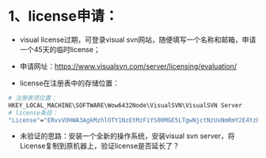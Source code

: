 # 1、license申请：

- visual license过期，可登录visual svn网站，随便填写一个名称和邮箱，申请一个45天的临时license；
- 申请网址：https://www.visualsvn.com/server/licensing/evaluation/

- license在注册表中的存储位置：

```bash
# 注册表项位置：
HKEY_LOCAL_MACHINE\SOFTWARE\Wow6432Node\VisualSVN\VisualSVN Server
# license条目：
"License"="ERvvVOHWA3AgkMzhlOTY1NzEtMzFiYS00MGE5LTgwNjctNzUxNmRmY2E4YzBk"
```

- 未验证的思路：安装一个全新的操作系统，安装visual svn server，将License复制到原机器上，验证license是否延长了？